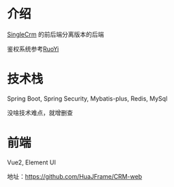 # 介绍
[SingleCrm](https://github.com/HuaJFrame/SingleCrm)
的前后端分离版本的后端

鉴权系统参考[RuoYi](https://github.com/yangzongzhuan/RuoYi)

# 技术栈
Spring Boot, Spring Security, Mybatis-plus, Redis, MySql

没啥技术难点，就增删查

# 前端
Vue2, Element UI

地址：https://github.com/HuaJFrame/CRM-web